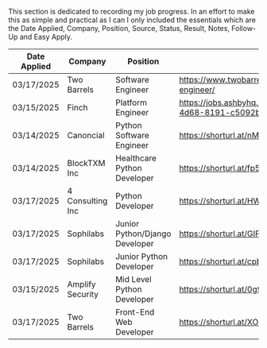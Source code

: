 This section is dedicated to recording my job progress. In an effort to make this as simple and practical as I can I only included the essentials which are the Date Applied, Company, Position, Source, Status, Result, Notes, Follow-Up and Easy Apply. 

| Date Applied | Company          | Position                       | Source                                                              | Status  | Result   | Notes | Follow-Up | Easy Apply |
| ------------ | ---------------- | ------------------------------ | ------------------------------------------------------------------- | ------- | -------- | ----- | --------- | ---------- |
| 03/17/2025   | Two Barrels      | Software Engineer              | https://www.twobarrels.com/jobs/software/software-engineer/         | Applied |          |       |           |            |
| 03/15/2025   | Finch            | Platform Engineer              | https://jobs.ashbyhq.com/finch/cb483313-e6dd-4d68-8191-c5092b569151 | Applied | No Offer |       | N/A       |            |
| 03/14/2025   | Canoncial        | Python Software Engineer       | https://shorturl.at/nMtmo                                           | Applied | No Offer |       | N/A       | Yes        |
| 03/14/2025   | BlockTXM Inc     | Healthcare Python Developer    | https://shorturl.at/fp5Ig                                           | Applied |          |       |           | Yes        |
| 03/17/2025   | 4 Consulting Inc | Python Developer               | https://shorturl.at/HWmDQ                                           | Applied |          |       |           | Yes        |
| 03/17/2025   | Sophilabs        | Junior Python/Django Developer | https://shorturl.at/GIFuo                                           | Applied |          |       |           |            |
| 03/17/2025   | Sophilabs        | Junior Python Developer        | https://shorturl.at/cpbxU                                           | Applied |          |       |           |            |
| 03/15/2025   | Amplify Security | Mid Level Python Developer     | https://shorturl.at/0g9tW                                           | Applied |          |       |           |            |
| 03/17/2025   | Two Barrels      | Front-End Web Developer        | https://shorturl.at/XOmuR                                           | Applied |          |       |           |            |
